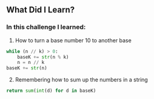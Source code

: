 ## What Did I Learn?

### In this challenge I learned:

1. How to turn a base number 10 to another base
```python
while (n // k) > 0:
    baseK += str(n % k)
    n = n // k
baseK += str(n)
```

2. Remembering how to sum up the numbers in a string
```python
return sum(int(d) for d in baseK)
```